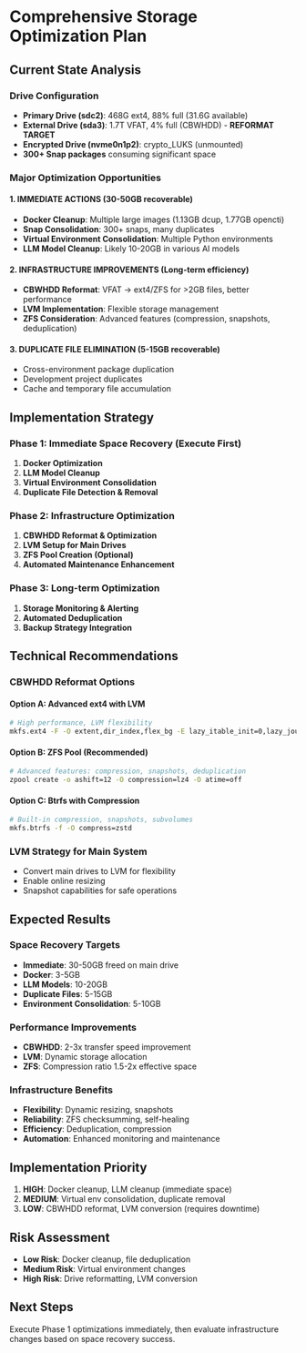 # Comprehensive Storage Optimization Plan

## Current State Analysis

### Drive Configuration
- **Primary Drive (sdc2)**: 468G ext4, 88% full (31.6G available)
- **External Drive (sda3)**: 1.7T VFAT, 4% full (CBWHDD) - **REFORMAT TARGET**
- **Encrypted Drive (nvme0n1p2)**: crypto_LUKS (unmounted)
- **300+ Snap packages** consuming significant space

### Major Optimization Opportunities

#### 1. **IMMEDIATE ACTIONS** (30-50GB recoverable)
- **Docker Cleanup**: Multiple large images (1.13GB dcup, 1.77GB opencti)
- **Snap Consolidation**: 300+ snaps, many duplicates
- **Virtual Environment Consolidation**: Multiple Python environments
- **LLM Model Cleanup**: Likely 10-20GB in various AI models

#### 2. **INFRASTRUCTURE IMPROVEMENTS** (Long-term efficiency)
- **CBWHDD Reformat**: VFAT → ext4/ZFS for >2GB files, better performance
- **LVM Implementation**: Flexible storage management
- **ZFS Consideration**: Advanced features (compression, snapshots, deduplication)

#### 3. **DUPLICATE FILE ELIMINATION** (5-15GB recoverable)
- Cross-environment package duplication
- Development project duplicates
- Cache and temporary file accumulation

## Implementation Strategy

### Phase 1: Immediate Space Recovery (Execute First)
1. **Docker Optimization**
2. **LLM Model Cleanup**
3. **Virtual Environment Consolidation**
4. **Duplicate File Detection & Removal**

### Phase 2: Infrastructure Optimization
1. **CBWHDD Reformat & Optimization**
2. **LVM Setup for Main Drives**
3. **ZFS Pool Creation (Optional)**
4. **Automated Maintenance Enhancement**

### Phase 3: Long-term Optimization
1. **Storage Monitoring & Alerting**
2. **Automated Deduplication**
3. **Backup Strategy Integration**

## Technical Recommendations

### CBWHDD Reformat Options

#### Option A: Advanced ext4 with LVM
```bash
# High performance, LVM flexibility
mkfs.ext4 -F -O extent,dir_index,flex_bg -E lazy_itable_init=0,lazy_journal_init=0
```

#### Option B: ZFS Pool (Recommended)
```bash
# Advanced features: compression, snapshots, deduplication
zpool create -o ashift=12 -O compression=lz4 -O atime=off
```

#### Option C: Btrfs with Compression
```bash
# Built-in compression, snapshots, subvolumes
mkfs.btrfs -f -O compress=zstd
```

### LVM Strategy for Main System
- Convert main drives to LVM for flexibility
- Enable online resizing
- Snapshot capabilities for safe operations

## Expected Results

### Space Recovery Targets
- **Immediate**: 30-50GB freed on main drive
- **Docker**: 3-5GB
- **LLM Models**: 10-20GB  
- **Duplicate Files**: 5-15GB
- **Environment Consolidation**: 5-10GB

### Performance Improvements
- **CBWHDD**: 2-3x transfer speed improvement
- **LVM**: Dynamic storage allocation
- **ZFS**: Compression ratio 1.5-2x effective space

### Infrastructure Benefits
- **Flexibility**: Dynamic resizing, snapshots
- **Reliability**: ZFS checksumming, self-healing
- **Efficiency**: Deduplication, compression
- **Automation**: Enhanced monitoring and maintenance

## Implementation Priority
1. **HIGH**: Docker cleanup, LLM cleanup (immediate space)
2. **MEDIUM**: Virtual env consolidation, duplicate removal
3. **LOW**: CBWHDD reformat, LVM conversion (requires downtime)

## Risk Assessment
- **Low Risk**: Docker cleanup, file deduplication
- **Medium Risk**: Virtual environment changes
- **High Risk**: Drive reformatting, LVM conversion

## Next Steps
Execute Phase 1 optimizations immediately, then evaluate infrastructure changes based on space recovery success.

